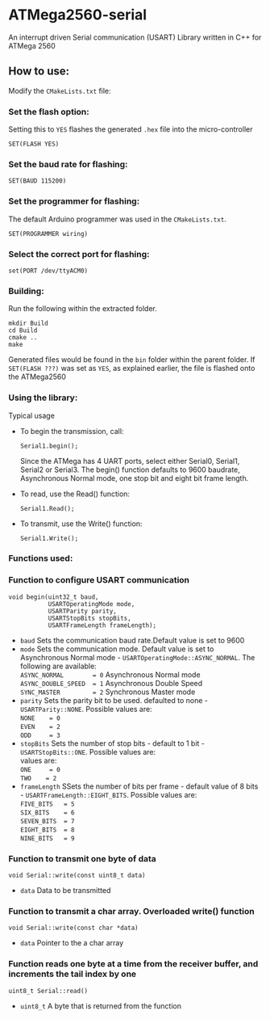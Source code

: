 # ATMega2560-serial

An interrupt driven Serial communication (USART) Library written in C++ for ATMega 2560

## How to use:
Modify the `CMakeLists.txt` file:

### Set the flash option:
Setting this to `YES` flashes the generated `.hex` file into the micro-controller
```
SET(FLASH YES)
```
### Set the baud rate for flashing:
```
SET(BAUD 115200)
```
### Set the programmer for flashing:
The default Arduino programmer was used in the `CMakeLists.txt`.
```
SET(PROGRAMMER wiring) 
```
### Select the correct port for flashing:
```
set(PORT /dev/ttyACM0)
```

### Building:
Run the following within the extracted folder.
```
mkdir Build
cd Build
cmake ..
make
```
Generated files would be found in the `bin` folder within the parent folder.
If `SET(FLASH ???)` was set as `YES`, as explained earlier, the file is flashed onto the ATMega2560

### Using the library:
Typical usage
* To begin the transmission, call:
  ```
  Serial1.begin();
  ```
	Since the ATMega has 4 UART ports, select either Serial0, Serial1, Serial2 or Serial3.
The begin() function defaults to 9600 baudrate, Asynchronous Normal mode, one stop bit and eight bit frame length.

* To read, use the Read() function:
  ```
  Serial1.Read();
  ```
* To transmit, use the Write() function:
  ```
  Serial1.Write();
  ```
  
###  Functions used:
### Function to configure USART communication
```
void begin(uint32_t baud,
           USARTOperatingMode mode,
           USARTParity parity,
           USARTStopBits stopBits,
           USARTFrameLength frameLength);
```
- `baud` Sets the communication baud rate.Default value is set to 9600  
- `mode` Sets the communication mode. Default value is set to Asynchronous Normal mode - 
`USARTOperatingMode::ASYNC_NORMAL`. The following are  available:  
    `ASYNC_NORMAL        = 0`   Asynchronous Normal mode  
    `ASYNC_DOUBLE_SPEED  = 1`   Asynchronous Double Speed  
    `SYNC_MASTER         = 2`   Synchronous Master mode  
-  `parity` Sets the parity bit to be used. defaulted to none - `USARTParity::NONE`. Possible values are:  
    `NONE    = 0`  
    `EVEN    = 2`  
    `ODD     = 3` 
-  `stopBits` Sets the number of stop bits - default to 1 bit - `USARTStopBits::ONE`. Possible values are:   
values are:  
    `ONE     = 0`  
    `TWO    = 2`  
-  `frameLength` SSets the number of bits per frame - default value of 8 bits - `USARTFrameLength::EIGHT_BITS`. Possible values are:  
    `FIVE_BITS   = 5`  
    `SIX_BITS    = 6`  
    `SEVEN_BITS  = 7`  
    `EIGHT_BITS  = 8`  
    `NINE_BITS   = 9`  
    
### Function to transmit one byte of data
```
void Serial::write(const uint8_t data)
```
-  `data` Data to be transmitted

### Function to transmit a char array. Overloaded write() function
```
void Serial::write(const char *data)
```
-  `data` Pointer to the a char array

### Function reads one byte at a time from the receiver buffer, and increments the tail index by one
```
uint8_t Serial::read()
```
-  `uint8_t` A byte that is returned from the function


